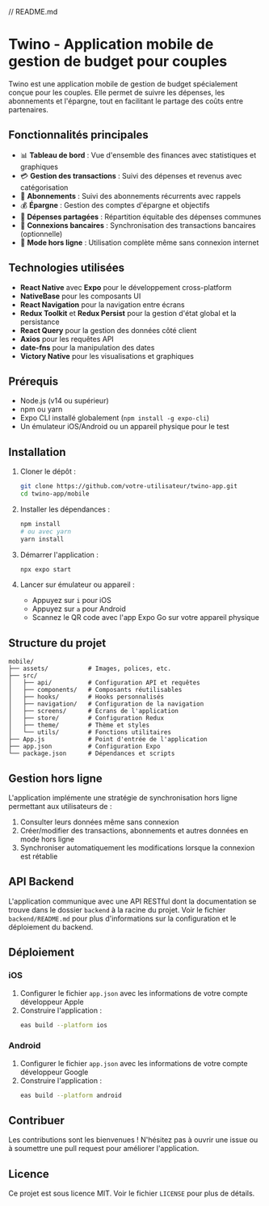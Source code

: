 // README.md
# Twino - Application mobile de gestion de budget pour couples

Twino est une application mobile de gestion de budget spécialement conçue pour les couples. Elle permet de suivre les dépenses, les abonnements et l'épargne, tout en facilitant le partage des coûts entre partenaires.

## Fonctionnalités principales

- 📊 **Tableau de bord** : Vue d'ensemble des finances avec statistiques et graphiques
- 💳 **Gestion des transactions** : Suivi des dépenses et revenus avec catégorisation
- 📅 **Abonnements** : Suivi des abonnements récurrents avec rappels
- 💰 **Épargne** : Gestion des comptes d'épargne et objectifs
- 👥 **Dépenses partagées** : Répartition équitable des dépenses communes
- 🏦 **Connexions bancaires** : Synchronisation des transactions bancaires (optionnelle)
- 📱 **Mode hors ligne** : Utilisation complète même sans connexion internet

## Technologies utilisées

- **React Native** avec **Expo** pour le développement cross-platform
- **NativeBase** pour les composants UI
- **React Navigation** pour la navigation entre écrans
- **Redux Toolkit** et **Redux Persist** pour la gestion d'état global et la persistance
- **React Query** pour la gestion des données côté client
- **Axios** pour les requêtes API
- **date-fns** pour la manipulation des dates
- **Victory Native** pour les visualisations et graphiques

## Prérequis

- Node.js (v14 ou supérieur)
- npm ou yarn
- Expo CLI installé globalement (`npm install -g expo-cli`)
- Un émulateur iOS/Android ou un appareil physique pour le test

## Installation

1. Cloner le dépôt :
   ```bash
   git clone https://github.com/votre-utilisateur/twino-app.git
   cd twino-app/mobile
   ```

2. Installer les dépendances :
   ```bash
   npm install
   # ou avec yarn
   yarn install
   ```

3. Démarrer l'application :
   ```bash
   npx expo start
   ```

4. Lancer sur émulateur ou appareil :
   - Appuyez sur `i` pour iOS
   - Appuyez sur `a` pour Android
   - Scannez le QR code avec l'app Expo Go sur votre appareil physique

## Structure du projet

```
mobile/
├── assets/           # Images, polices, etc.
├── src/
│   ├── api/          # Configuration API et requêtes
│   ├── components/   # Composants réutilisables
│   ├── hooks/        # Hooks personnalisés
│   ├── navigation/   # Configuration de la navigation
│   ├── screens/      # Écrans de l'application
│   ├── store/        # Configuration Redux
│   ├── theme/        # Thème et styles
│   └── utils/        # Fonctions utilitaires
├── App.js            # Point d'entrée de l'application
├── app.json          # Configuration Expo
└── package.json      # Dépendances et scripts
```

## Gestion hors ligne

L'application implémente une stratégie de synchronisation hors ligne permettant aux utilisateurs de :

1. Consulter leurs données même sans connexion
2. Créer/modifier des transactions, abonnements et autres données en mode hors ligne
3. Synchroniser automatiquement les modifications lorsque la connexion est rétablie

## API Backend

L'application communique avec une API RESTful dont la documentation se trouve dans le dossier `backend` à la racine du projet. Voir le fichier `backend/README.md` pour plus d'informations sur la configuration et le déploiement du backend.

## Déploiement

### iOS

1. Configurer le fichier `app.json` avec les informations de votre compte développeur Apple
2. Construire l'application :
   ```bash
   eas build --platform ios
   ```

### Android

1. Configurer le fichier `app.json` avec les informations de votre compte développeur Google
2. Construire l'application :
   ```bash
   eas build --platform android
   ```

## Contribuer

Les contributions sont les bienvenues ! N'hésitez pas à ouvrir une issue ou à soumettre une pull request pour améliorer l'application.

## Licence

Ce projet est sous licence MIT. Voir le fichier `LICENSE` pour plus de détails.
